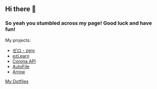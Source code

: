 ## Hi there 👋
### So yeah you stumbled across my page! Good luck and have fun!


My projects:
- <a href="https://github.com/vividsystem/zero">ゼロ - zero</a>
- <a href="https://github.com/vividsystem/ezlearn">ezLearn</a>
- <a href="https://github.com/vividsystem/corona_api">Corona API</a> 
- <a href="https://github.com/vividsystem/autofile">AutoFile</a>
- <a href="https://github.com/vividsystem/arrow">Arrow</a>



<a href="https://github.com/vividsystem/dotfiles">My Dotfiles</a>
